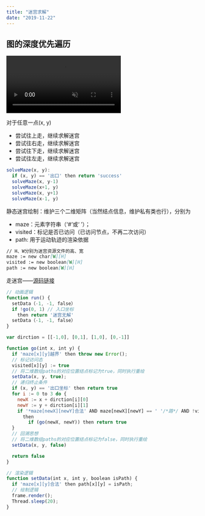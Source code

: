 ```yaml
---
title: "迷宫求解"
date: "2019-11-22"
---
```


## 图的深度优先遍历

<video src="http://q1h9i27q2.bkt.clouddn.com/%E8%BF%B7%E5%AE%AB%E6%B1%82%E8%A7%A3%E9%97%AE%E9%A2%98.mov" controls="controls" muted></video>

对于任意一点(x, y)

- 尝试往上走，继续求解迷宫
- 尝试往右走，继续求解迷宫
- 尝试往下走，继续求解迷宫
- 尝试往左走，继续求解迷宫

```js
solveMaze(x, y):
  if (x, y) == '出口' then return 'success'
  solveMaze(x, y-1)
  solveMaze(x+1, y)
  solveMaze(x, y+1)
  solveMaze(x-1, y)
```

静态迷宫绘制：维护三个二维矩阵（当然结点信息，维护私有类也行），分别为

- maze：元素字符串（‘#’或‘ ’）；
- visited：标记是否已访问（已访问节点，不再二次访问）
- path: 用于运动轨迹的渲染依据

```md
// H、W分别为迷宫资源文件的高、宽
maze := new char[W][H]
visited := new boolean[W][H]
path := new boolean[W][H]
```

走迷宫——[源码链接](https://github.com/vfa25/dataStructure-algorithm/tree/master/AlgorithmVisualization/src/mazesolver)


``` js
// 动画逻辑
function run() {
  setData（-1, -1, false）
  if !go(0, 1) // 入口坐标
    then return '迷宫无解'
  setData（-1, -1, false）
}

var dirction = [[-1,0], [0,1], [1,0], [0,-1]]

function go(int x, int y) {
  if 'maze[x][y]越界' then throw new Error();
  // 标记访问态
  visited[x][y] := true
  // 将二维数组paths的对应位置结点标记为true，同时执行重绘
  setData(x, y, true);
  // 递归终止条件
  if (x, y) == '出口坐标' then return true
  for i := 0 to 3 do {
    newX := x + dirction[i][0]
    newY := y + dirction[i][1]
    if '*maze[newX][newY]合法' AND maze[newX][newY] == ' '/*路*/ AND !visited[newX][newY]
      then
        if (go(newX, newY)) then return true
  }
  // 回溯思想
  // 将二维数组paths的对应位置结点标记为false，同时执行重绘
  setData(x, y, false)

  return false
}

// 渲染逻辑
function setData(int x, int y, boolean isPath) {
  if 'maze[x][y]合法' then path[x][y] = isPath;
  // 绘制逻辑
  frame.render();
  Thread.sleep(20);
}
```
